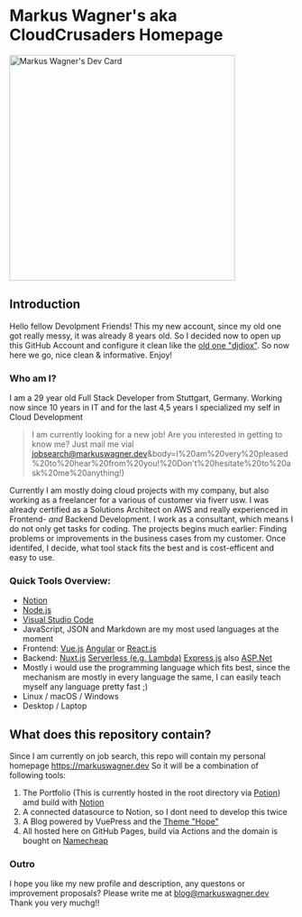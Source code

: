 # Markus Wagner's aka CloudCrusaders Homepage

<a href="https://app.daily.dev/CloudCrusader_X"><img src="https://api.daily.dev/devcards/b835fdb47f1d4c9e8abef9ba763cf0d2.png?r=tme" width="400" alt="Markus Wagner's Dev Card"/></a>

## Introduction

Hello fellow Devolpment Friends! This my new account, since my old one got really messy, it was already 8 years old. So I decided now to open up this GitHub Account and configure it clean like the [old one "djdiox"](https://github.com/djdiox). So now here we go, nice clean & informative. Enjoy!

### Who am I?

I am a 29 year old Full Stack Developer from Stuttgart, Germany. Working now since 10 years in IT and for the last 4,5 years I specialized my self in Cloud Development

> I am currently looking for a new job! Are you interested in getting to know me? Just mail me vial [jobsearch@markuswagner.dev](mailto:jobsearch@markuswagner.dev?subject=I%20might%20have%20an%20interesting%20position%20for%20you%20%3A)&body=I%20am%20very%20pleased%20to%20hear%20from%20you!%20Don't%20hesitate%20to%20ask%20me%20anything!)


Currently I am mostly doing cloud projects with my company, but also working as a freelancer for a various of customer via fiverr usw. I was already certified as a Solutions Architect on AWS and really experienced in Frontend- *and* Backend Development. 
I work as a consultant, which means I do not only get tasks for coding. The projects begins much earlier: Finding problems or improvements in the business cases from my customer. Once identifed, I decide, what tool stack fits the best and is cost-efficent and easy to use.

### Quick Tools Overview:

- [Notion](https://notion.so)
- [Node.js](https://nodejs.org)
- [Visual Studio Code](https://code.visualstudio.com/)
- JavaScript, JSON and Markdown are my most used languages at the moment
- Frontend: [Vue.js](https://vuejs.org/) [Angular](https://angular.io/) or [React.js](https://reactjs.org/)
- Backend: [Nuxt.js](https://nuxt.com/) [Serverless (e.g. Lambda)](https://www.serverless.com/) [Express.js](https://expressjs.com/) also [ASP.Net](https://dotnet.microsoft.com/en-us/apps/aspnet/apis?ranMID=46128&ranEAID=wizKxmN8no4&ranSiteID=wizKxmN8no4-aZgHzLIeHlPndc.dzkjOcg&epi=wizKxmN8no4-aZgHzLIeHlPndc.dzkjOcg&irgwc=1&OCID=AID2200057_aff_7794_1243925&tduid=%28ir__oakxw0o069kfbxsddagjqdyfzn2xcmwanfwxn0g600%29%287794%29%281243925%29%28wizKxmN8no4-aZgHzLIeHlPndc.dzkjOcg%29%28%29&irclickid=_oakxw0o069kfbxsddagjqdyfzn2xcmwanfwxn0g600)
- Mostly i would use the programming language which fits best, since the mechanism are mostly in every language the same, I can easily teach myself any language pretty fast ;) 
- Linux / macOS / Windows
- Desktop / Laptop


## What does this repository contain?

Since I am currently on job search, this repo will contain my personal homepage https://markuswagner.dev
So it will be a combination of following tools:

1. The Portfolio (This is currently hosted in the root directory via [Potion](https://potion.so/)) amd build with [Notion](https://notion.so)
2. A connected datasource to Notion, so I dont need to develop this twice
3. A Blog powered by VuePress and the [Theme "Hope"](https://vuepress-theme-hope.github.io/v2/)
4. All hosted here on GitHub Pages, build via Actions and the domain is bought on [Namecheap](https://www.namecheap.com/)

### Outro

I hope you like my new profile and description, any questons or improvement proposals? Please write me at [blog@markuswagner.dev](mailto:blog@markuswagner.dev) Thank you very muchg!!